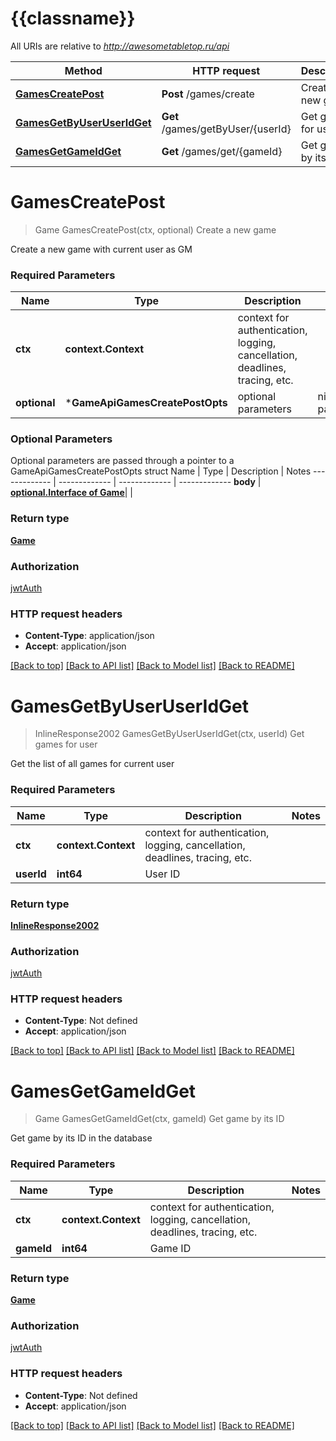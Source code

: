# {{classname}}

All URIs are relative to *http://awesometabletop.ru/api*

Method | HTTP request | Description
------------- | ------------- | -------------
[**GamesCreatePost**](GameApi.md#GamesCreatePost) | **Post** /games/create | Create a new game
[**GamesGetByUserUserIdGet**](GameApi.md#GamesGetByUserUserIdGet) | **Get** /games/getByUser/{userId} | Get games for user
[**GamesGetGameIdGet**](GameApi.md#GamesGetGameIdGet) | **Get** /games/get/{gameId} | Get game by its ID

# **GamesCreatePost**
> Game GamesCreatePost(ctx, optional)
Create a new game

Create a new game with current user as GM

### Required Parameters

Name | Type | Description  | Notes
------------- | ------------- | ------------- | -------------
 **ctx** | **context.Context** | context for authentication, logging, cancellation, deadlines, tracing, etc.
 **optional** | ***GameApiGamesCreatePostOpts** | optional parameters | nil if no parameters

### Optional Parameters
Optional parameters are passed through a pointer to a GameApiGamesCreatePostOpts struct
Name | Type | Description  | Notes
------------- | ------------- | ------------- | -------------
 **body** | [**optional.Interface of Game**](Game.md)|  | 

### Return type

[**Game**](game.md)

### Authorization

[jwtAuth](../README.md#jwtAuth)

### HTTP request headers

 - **Content-Type**: application/json
 - **Accept**: application/json

[[Back to top]](#) [[Back to API list]](../README.md#documentation-for-api-endpoints) [[Back to Model list]](../README.md#documentation-for-models) [[Back to README]](../README.md)

# **GamesGetByUserUserIdGet**
> InlineResponse2002 GamesGetByUserUserIdGet(ctx, userId)
Get games for user

Get the list of all games for current user

### Required Parameters

Name | Type | Description  | Notes
------------- | ------------- | ------------- | -------------
 **ctx** | **context.Context** | context for authentication, logging, cancellation, deadlines, tracing, etc.
  **userId** | **int64**| User ID | 

### Return type

[**InlineResponse2002**](inline_response_200_2.md)

### Authorization

[jwtAuth](../README.md#jwtAuth)

### HTTP request headers

 - **Content-Type**: Not defined
 - **Accept**: application/json

[[Back to top]](#) [[Back to API list]](../README.md#documentation-for-api-endpoints) [[Back to Model list]](../README.md#documentation-for-models) [[Back to README]](../README.md)

# **GamesGetGameIdGet**
> Game GamesGetGameIdGet(ctx, gameId)
Get game by its ID

Get game by its ID in the database

### Required Parameters

Name | Type | Description  | Notes
------------- | ------------- | ------------- | -------------
 **ctx** | **context.Context** | context for authentication, logging, cancellation, deadlines, tracing, etc.
  **gameId** | **int64**| Game ID | 

### Return type

[**Game**](game.md)

### Authorization

[jwtAuth](../README.md#jwtAuth)

### HTTP request headers

 - **Content-Type**: Not defined
 - **Accept**: application/json

[[Back to top]](#) [[Back to API list]](../README.md#documentation-for-api-endpoints) [[Back to Model list]](../README.md#documentation-for-models) [[Back to README]](../README.md)

